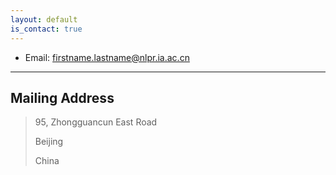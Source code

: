 ```yaml
---
layout: default
is_contact: true
---
```


* Email: [firstname.lastname@nlpr.ia.ac.cn](mailto:firstname.lastname@nlpr.ia.ac.cn)

---

## Mailing Address

> 95, Zhongguancun East Road
> 
> Beijing
>
> China


